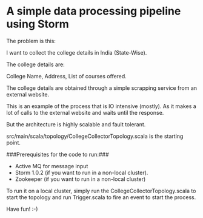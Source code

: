 A simple data processing pipeline using Storm
=============================================

The problem is this:

I want to collect the college details in India (State-Wise).

The college details are:

College Name, Address, List of courses offered.

The college details are obtained through a simple scrapping service from an external website.

This is an example of the process that is IO intensive (mostly). As it makes a lot of calls to the external website and waits until the response.

But the architecture is highly scalable and fault tolerant.

src/main/scala/topology/CollegeCollectorTopology.scala is the starting point.

###Prerequisites for the code to run:###

* Active MQ for message input
* Storm 1.0.2 (if you want to run in a non-local cluster).
* Zookeeper (if you want to run in a non-local cluster)

To run it on a local cluster, simply run the CollegeCollectorTopology.scala to start the topology and run Trigger.scala to fire an event to 
start the process.
 
Have fun! :-)
